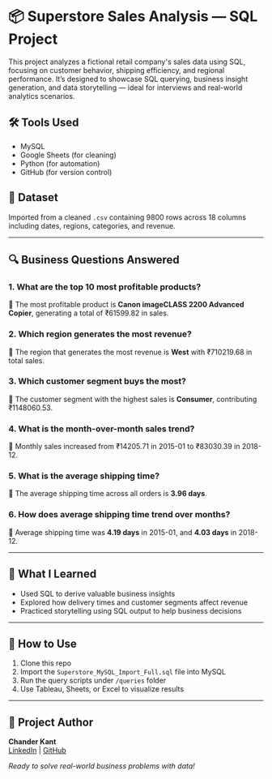 
# 📦 Superstore Sales Analysis — SQL Project

This project analyzes a fictional retail company's sales data using SQL, focusing on customer behavior, shipping efficiency, and regional performance. It’s designed to showcase SQL querying, business insight generation, and data storytelling — ideal for interviews and real-world analytics scenarios.

## 🛠 Tools Used
- MySQL
- Google Sheets (for cleaning)
- Python (for automation)
- GitHub (for version control)

## 📁 Dataset
Imported from a cleaned `.csv` containing 9800 rows across 18 columns including dates, regions, categories, and revenue.

---

## 🔍 Business Questions Answered

### 1. What are the top 10 most profitable products?
📌 The most profitable product is **Canon imageCLASS 2200 Advanced Copier**, generating a total of ₹61599.82 in sales.

### 2. Which region generates the most revenue?
📌 The region that generates the most revenue is **West** with ₹710219.68 in total sales.

### 3. Which customer segment buys the most?
📌 The customer segment with the highest sales is **Consumer**, contributing ₹1148060.53.

### 4. What is the month-over-month sales trend?
📌 Monthly sales increased from ₹14205.71 in 2015-01 to ₹83030.39 in 2018-12.

### 5. What is the average shipping time?
📌 The average shipping time across all orders is **3.96 days**.

### 6. How does average shipping time trend over months?
📌 Average shipping time was **4.19 days** in 2015-01, and **4.03 days** in 2018-12.

---

## 🧠 What I Learned

- Used SQL to derive valuable business insights
- Explored how delivery times and customer segments affect revenue
- Practiced storytelling using SQL output to help business decisions

---

## 🚀 How to Use

1. Clone this repo  
2. Import the `Superstore_MySQL_Import_Full.sql` file into MySQL  
3. Run the query scripts under `/queries` folder  
4. Use Tableau, Sheets, or Excel to visualize results

---

## 📌 Project Author

**Chander Kant**  
[LinkedIn](https://www.linkedin.com/in/chandrkant/) | [GitHub](https://github.com/chndrkant)

_Ready to solve real-world business problems with data!_

